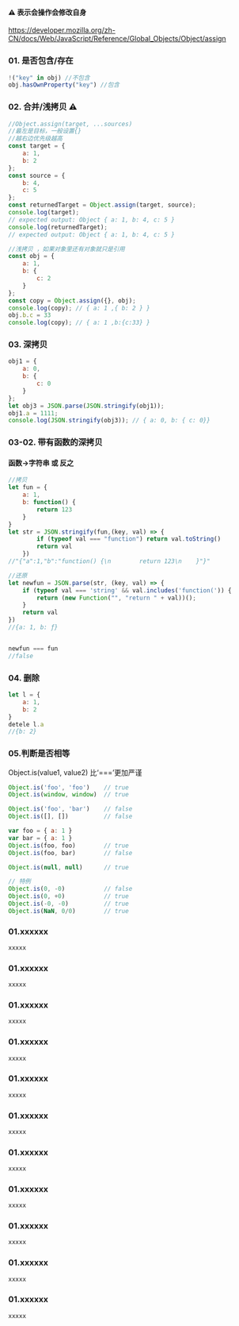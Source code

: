 #### ⚠️ 表示会操作会修改自身

https://developer.mozilla.org/zh-CN/docs/Web/JavaScript/Reference/Global_Objects/Object/assign

### 01. 是否包含/存在

``` javascript
!("key" in obj) //不包含
obj.hasOwnProperty("key") //包含
```

### 02. 合并/浅拷贝 ⚠️

``` javascript
//Object.assign(target, ...sources)
//最左是目标，一般设置{}
//越右边优先级越高
const target = {
    a: 1,
    b: 2
};
const source = {
    b: 4,
    c: 5
};
const returnedTarget = Object.assign(target, source);
console.log(target);
// expected output: Object { a: 1, b: 4, c: 5 }
console.log(returnedTarget);
// expected output: Object { a: 1, b: 4, c: 5 }

//浅拷贝 ，如果对象里还有对象就只是引用
const obj = {
    a: 1,
    b: {
        c: 2
    }
};
const copy = Object.assign({}, obj);
console.log(copy); // { a: 1 ,{ b: 2 } }
obj.b.c = 33
console.log(copy); // { a: 1 ,b:{c:33} }
```

### 03. 深拷贝

``` javascript
obj1 = {
    a: 0,
    b: {
        c: 0
    }
};
let obj3 = JSON.parse(JSON.stringify(obj1));
obj1.a = 1111;
console.log(JSON.stringify(obj3)); // { a: 0, b: { c: 0}}
```

### 03-02. 带有函数的深拷贝

#### 函数->字符串 或 反之

``` javascript
//拷贝
let fun = {
    a: 1,
    b: function() {
        return 123
    }
}
let str = JSON.stringify(fun,(key, val) => {
        if (typeof val === "function") return val.toString()
        return val
    })
//"{"a":1,"b":"function() {\n        return 123\n    }"}"

//还原
let newfun = JSON.parse(str, (key, val) => {
    if (typeof val === 'string' && val.includes('function(')) {
        return (new Function("", "return " + val))();
    }
    return val
})
//{a: 1, b: ƒ}


newfun === fun
//false
```

### 04. 删除

``` javascript
let l = {
    a: 1,
    b: 2
}
detele l.a
//{b: 2}
```

### 05.判断是否相等
Object.is(value1, value2)
比‘===’更加严谨

``` javascript
Object.is('foo', 'foo')    // true
Object.is(window, window)  // true

Object.is('foo', 'bar')    // false
Object.is([], [])          // false

var foo = { a: 1 }
var bar = { a: 1 }
Object.is(foo, foo)        // true
Object.is(foo, bar)        // false

Object.is(null, null)      // true

// 特例
Object.is(0, -0)           // false
Object.is(0, +0)           // true
Object.is(-0, -0)          // true
Object.is(NaN, 0/0)        // true
```

### 01.xxxxxx

``` javascript
xxxxx
```

### 01.xxxxxx

``` javascript
xxxxx
```

### 01.xxxxxx

``` javascript
xxxxx
```

### 01.xxxxxx

``` javascript
xxxxx
```

### 01.xxxxxx

``` javascript
xxxxx
```

### 01.xxxxxx

``` javascript
xxxxx
```

### 01.xxxxxx

``` javascript
xxxxx
```

### 01.xxxxxx

``` javascript
xxxxx
```

### 01.xxxxxx

``` javascript
xxxxx
```

### 01.xxxxxx

``` javascript
xxxxx
```

### 01.xxxxxx

``` javascript
xxxxx
```

